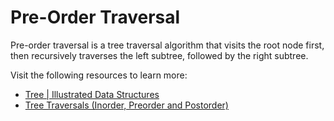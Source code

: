 # Pre-Order Traversal

Pre-order traversal is a tree traversal algorithm that visits the root node first, then recursively traverses the left subtree, followed by the right subtree.

Visit the following resources to learn more:

- [Tree | Illustrated Data Structures](https://www.youtube.com/watch?v=S2W3SXGPVyU)
- [Tree Traversals (Inorder, Preorder and Postorder)](https://www.geeksforgeeks.org/tree-traversals-inorder-preorder-and-postorder/)
